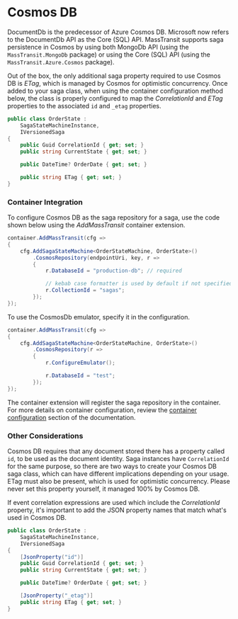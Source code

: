 # Cosmos DB

DocumentDb is the predecessor of Azure Cosmos DB. Microsoft now refers to the DocumentDb API as the Core (SQL) API. MassTransit supports saga persistence in Cosmos by using both MongoDb API (using the `MassTransit.MongoDb` package) or using the Core (SQL) API (using the `MassTransit.Azure.Cosmos` package).

Out of the box, the only additional saga property required to use Cosmos DB is _ETag_, which is managed by Cosmos for optimistic concurrency. Once added to your saga class, when using the container configuration method below, the class is properly configured to map the _CorrelationId_ and _ETag_ properties to the associated `id` and `_etag` properties.

```cs {10}
public class OrderState :
    SagaStateMachineInstance,
    IVersionedSaga
{
    public Guid CorrelationId { get; set; }
    public string CurrentState { get; set; }

    public DateTime? OrderDate { get; set; }

    public string ETag { get; set; }
}
```

### Container Integration

To configure Cosmos DB as the saga repository for a saga, use the code shown below using the _AddMassTransit_ container extension.

```cs {4-10}
container.AddMassTransit(cfg =>
{
    cfg.AddSagaStateMachine<OrderStateMachine, OrderState>()
        .CosmosRepository(endpointUri, key, r =>
        {
            r.DatabaseId = "production-db"; // required

            // kebab case formatter is used by default if not specified (OrderState -> order-state)
            r.CollectionId = "sagas";
        });
});
```

To use the CosmosDb emulator, specify it in the configuration.

```cs {4-9}
container.AddMassTransit(cfg =>
{
    cfg.AddSagaStateMachine<OrderStateMachine, OrderState>()
        .CosmosRepository(r =>
        {
            r.ConfigureEmulator();

            r.DatabaseId = "test";
        });
});
```

The container extension will register the saga repository in the container. For more details on container configuration, review the [container configuration](/usage/containers/) section of the documentation.

### Other Considerations

Cosmos DB requires that any document stored there has a property called `id`, to be used as the document identity. Saga instances have `CorrelationId` for the same purpose, so there are two ways to create your Cosmos DB saga class, which can have different implications depending on your usage. ETag must also be present, which is used for optimistic concurrency. Please never set this property yourself, it managed 100% by Cosmos DB.

If event correlation expressions are used which include the _CorrelationId_ property, it's important to add the JSON property names that match what's used in Cosmos DB.

```cs {5,11}
public class OrderState :
    SagaStateMachineInstance,
    IVersionedSaga
{
    [JsonProperty("id")]
    public Guid CorrelationId { get; set; }
    public string CurrentState { get; set; }

    public DateTime? OrderDate { get; set; }

    [JsonProperty("_etag")]
    public string ETag { get; set; }
}
```

